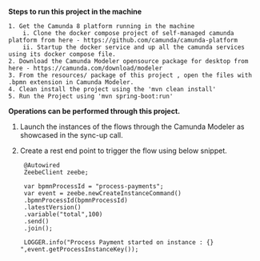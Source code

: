 **Steps to run this project in the machine**

    1. Get the Camunda 8 platform running in the machine
        i. Clone the docker compose project of self-managed camunda platform from here - https://github.com/camunda/camunda-platform
        ii. Startup the docker service and up all the camunda services using its docker compose file.
    2. Download the Camunda Modeler opensource package for desktop from here - https://camunda.com/download/modeler
    3. From the resources/ package of this project , open the files with .bpmn extension in Camunda Modeler.
    4. Clean install the project using the 'mvn clean install'
    5. Run the Project using 'mvn spring-boot:run'


**Operations can be performed through this project.**


1. Launch the instances of the flows through the Camunda Modeler as showcased in the sync-up call.
2. Create a rest end point to trigger the flow using below snippet.
 

        @Autowired
        ZeebeClient zeebe;
    
        var bpmnProcessId = "process-payments";
        var event = zeebe.newCreateInstanceCommand()
        .bpmnProcessId(bpmnProcessId)
        .latestVersion()
        .variable("total",100)
        .send()
        .join();
    
        LOGGER.info("Process Payment started on instance : {} ",event.getProcessInstanceKey());

